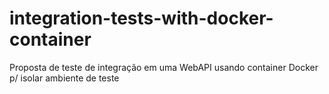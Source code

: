 # integration-tests-with-docker-container
Proposta de teste de integração em uma WebAPI usando container Docker p/ isolar ambiente de teste
